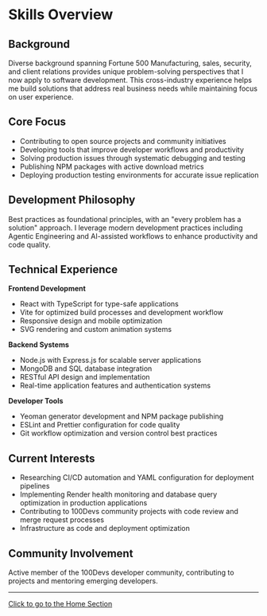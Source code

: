 # Skills Overview

## Background

Diverse background spanning Fortune 500 Manufacturing, sales, security, and client relations provides unique problem-solving perspectives that I now apply to software development. This cross-industry experience helps me build solutions that address real business needs while maintaining focus on user experience.

## Core Focus

- Contributing to open source projects and community initiatives
- Developing tools that improve developer workflows and productivity
- Solving production issues through systematic debugging and testing
- Publishing NPM packages with active download metrics
- Deploying production testing environments for accurate issue replication

## Development Philosophy

Best practices as foundational principles, with an "every problem has a solution" approach. I leverage modern development practices including Agentic Engineering and AI-assisted workflows to enhance productivity and code quality.

## Technical Experience

**Frontend Development**

- React with TypeScript for type-safe applications
- Vite for optimized build processes and development workflow
- Responsive design and mobile optimization
- SVG rendering and custom animation systems

**Backend Systems**

- Node.js with Express.js for scalable server applications
- MongoDB and SQL database integration
- RESTful API design and implementation
- Real-time application features and authentication systems

**Developer Tools**

- Yeoman generator development and NPM package publishing
- ESLint and Prettier configuration for code quality
- Git workflow optimization and version control best practices

## Current Interests

- Researching CI/CD automation and YAML configuration for deployment pipelines
- Implementing Render health monitoring and database query optimization in production applications
- Contributing to 100Devs community projects with code review and merge request processes
- Infrastructure as code and deployment optimization

## Community Involvement

Active member of the 100Devs developer community, contributing to projects and mentoring emerging developers.

---

[Click to go to the Home Section](index.md)